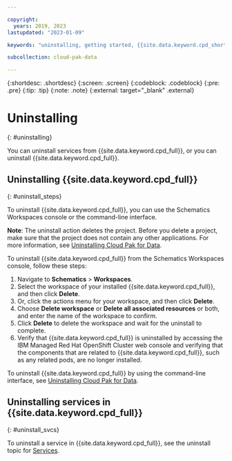 ```yaml
---

copyright:
  years: 2019, 2023
lastupdated: "2023-01-09"

keywords: "uninstalling, getting started, {{site.data.keyword.cpd_short}}, {{site.data.keyword.cpd_full_notm}}, data, ai, analytics, data analytics, governance, data governance"

subcollection: cloud-pak-data

---
```


{:shortdesc: .shortdesc}
{:screen: .screen}
{:codeblock: .codeblock}
{:pre: .pre}
{:tip: .tip}
{:note: .note}
{:external: target="_blank" .external}

# Uninstalling
{: #uninstalling}

You can uninstall services from {{site.data.keyword.cpd_full}}, or you can uninstall {{site.data.keyword.cpd_full}}. 

## Uninstalling {{site.data.keyword.cpd_full}}
{: #uninstall_steps}

To uninstall {{site.data.keyword.cpd_full}}, you can use the Schematics Workspaces console or the command-line interface.

**Note**: The uninstall action deletes the project. Before you delete a project, make sure that the project does not contain any other applications. For more information, see [Uninstalling Cloud Pak for Data](https://www.ibm.com/docs/SSQNUZ_4.6.x/cpd/install/uninstall-platform.html).

To uninstall {{site.data.keyword.cpd_full}} from the Schematics Workspaces console, follow these steps:
1. Navigate to **Schematics** > **Workspaces**.
1. Select the workspace of your installed {{site.data.keyword.cpd_full}}, and then click **Delete**. 
1. Or, click the actions menu for your workspace, and then click **Delete**.
1. Choose **Delete workspace** or **Delete all associated resources** or both, and enter the name of the workspace to confirm.
1. Click **Delete** to delete the workspace and wait for the uninstall to complete.
1. Verify that {{site.data.keyword.cpd_full}} is uninstalled by accessing the IBM Managed Red Hat OpenShift Cluster web console and verifying that the components that are related to {{site.data.keyword.cpd_full}}, such as any related pods, are no longer installed.

To uninstall {{site.data.keyword.cpd_full}} by using the command-line interface, see [Uninstalling Cloud Pak for Data](https://www.ibm.com/docs/SSQNUZ_4.6.x/cpd/install/uninstall-platform.html).

## Uninstalling services in {{site.data.keyword.cpd_full}}
{: #uninstall_svcs}

To uninstall a service in {{site.data.keyword.cpd_full}}, see the uninstall topic for [Services](https://www.ibm.com/docs/SSQNUZ_4.6.x/svc-nav/head/services.html).
